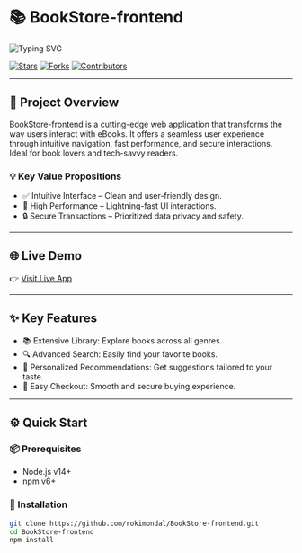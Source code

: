 # 📚 BookStore-frontend

![Typing SVG](https://readme-typing-svg.demolab.com?font=Fira+Code&weight=600&size=24&duration=3000&pause=1000&color=43B581&center=true&vCenter=true&repeat=false&width=1000&height=40&lines=BookStore-frontend;A+cutting-edge+project)

[![Stars](https://img.shields.io/github/stars/rokimondal/BookStore-frontend?style=for-the-badge)](https://github.com/rokimondal/BookStore-frontend/stargazers)
[![Forks](https://img.shields.io/github/forks/rokimondal/BookStore-frontend?style=for-the-badge)](https://github.com/rokimondal/BookStore-frontend/network/members)
[![Contributors](https://img.shields.io/github/contributors/rokimondal/BookStore-frontend?style=for-the-badge)](https://github.com/rokimondal/BookStore-frontend/graphs/contributors)

---

## 🎯 Project Overview

BookStore-frontend is a cutting-edge web application that transforms the way users interact with eBooks. It offers a seamless user experience through intuitive navigation, fast performance, and secure interactions. Ideal for book lovers and tech-savvy readers.

### 💡 Key Value Propositions

- ✅ Intuitive Interface – Clean and user-friendly design.
- 🚀 High Performance – Lightning-fast UI interactions.
- 🔒 Secure Transactions – Prioritized data privacy and safety.

---

## 🌐 Live Demo

👉 [Visit Live App](https://book-store-frontend-gules.vercel.app/)

---

## ✨ Key Features

- 📚 Extensive Library: Explore books across all genres.
- 🔍 Advanced Search: Easily find your favorite books.
- 🎁 Personalized Recommendations: Get suggestions tailored to your taste.
- 🛒 Easy Checkout: Smooth and secure buying experience.

---

## ⚙️ Quick Start

### 📦 Prerequisites

- Node.js v14+
- npm v6+

### 🔧 Installation

```bash
git clone https://github.com/rokimondal/BookStore-frontend.git
cd BookStore-frontend
npm install
